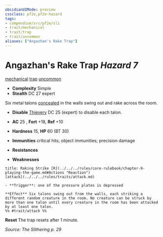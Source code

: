 ```yaml
---
obsidianUIMode: preview
cssclass: pf2e,pf2e-hazard
tags:
- compendium/src/pf2e/sli
- trait/mechanical
- trait/trap
- trait/uncommon
aliases: ["Angazhan's Rake Trap"]
---
```

# Angazhan's Rake Trap *Hazard 7*  
[mechanical](../../../Rules/traits/mechanical.md)  [trap](../../../Rules/traits/trap.md)  [uncommon](../../../Rules/traits/uncommon.md)  

- **Complexity** Simple
- **Stealth** DC 27 expert  

Six metal talons [concealed](../../../Rules/conditions.md#Concealed) in the walls swing out and rake across the room.

- **Disable** [Thievery](../../skills.md#Thievery) DC 25 (expert) to disable each talon.  

- **AC** 25 , **Fort** +18, **Ref** +10
- **Hardness** 15, **HP** 60 (BT 30)
- **Immunities** critical hits; object immunities; precision damage
- **Resistances** 
- **Weaknesses** 
     
```ad-embed-ability
title: Raking Strike [R](../../../rules/core-rulebook/chapter-9-playing-the-game.md#Actions "Reaction")
[attack](../../../rules/traits/attack.md)  

- **Trigger**: one of the pressure plates is depressed

**Effect** Six talons swing out from the walls, each striking a different random creature in the room. No creature can be struck by more than one talon until every creature in the room has been attacked by at least one talon.  
%% #trait/attack %%
```

**Reset** The trap resets after 1 minute.  

*Source: The Slithering p. 29*
